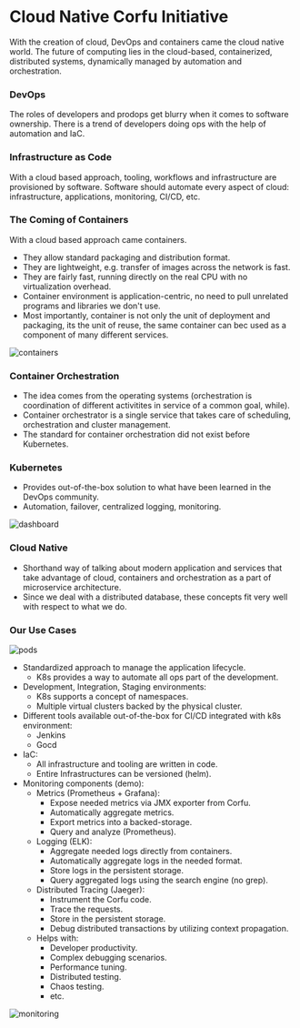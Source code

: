 # Cloud Native Corfu Initiative

With the creation of cloud, DevOps and containers came the cloud native world.
The future of computing lies in the cloud-based, containerized, distributed systems,
dynamically managed by automation and orchestration.

### DevOps
The roles of developers and prodops get blurry when it comes to software ownership.
There is a trend of developers doing ops with the help of automation and IaC.

### Infrastructure as Code
With a cloud based approach, tooling, workflows and infrastructure are provisioned by software.
Software should automate every aspect of cloud: infrastructure, applications, monitoring, CI/CD, etc.

### The Coming of Containers
With a cloud based approach came containers.
- They allow standard packaging and distribution format.
- They are lightweight, e.g. transfer of images across the network is fast.
- They are fairly fast, running directly on the real CPU with no virtualization overhead.
- Container environment is application-centric, no need to pull unrelated programs and libraries we don't use.
- Most importantly, container is not only the unit of deployment and packaging, its the unit of reuse,
the same container can bec used as a component of many different services.

![containers](https://i.ibb.co/G5dTHmF/containers.jpg "containers")

### Container Orchestration

- The idea comes from the operating systems
(orchestration is coordination of different activitites in service of a common goal, while).
- Container orchestrator is a single service that takes care of scheduling, orchestration and cluster management.
- The standard for container orchestration did not exist before Kubernetes.

### Kubernetes

- Provides out-of-the-box solution to what have been learned in the DevOps community.
- Automation, failover, centralized logging, monitoring.

![dashboard](https://i.ibb.co/LZ2xzm9/kuber-dash.png "dashboard")

### Cloud Native
- Shorthand way of talking about modern application and services that take advantage of cloud, containers and orchestration as a part of microservice architecture.
- Since we deal with a distributed database, these concepts fit very well with respect to what we do.

### Our Use Cases

![pods](https://i.ibb.co/0Xkwc57/kuber-pods.png "pods")
* Standardized approach to manage the application lifecycle.
    - K8s provides a way to automate all ops part of the development.
* Development, Integration, Staging environments:
    - K8s supports a concept of namespaces.
    - Multiple virtual clusters backed by the physical cluster.
* Different tools available out-of-the-box for CI/CD integrated with k8s environment:
    - Jenkins
    - Gocd
* IaC:
    - All infrastructure and tooling are written in code.
    - Entire Infrastructures can be versioned (helm).
* Monitoring components (demo):
    - Metrics (Prometheus + Grafana):
        - Expose needed metrics via JMX exporter from Corfu.
        - Automatically aggregate metrics.
        - Export metrics into a backed-storage.
        - Query and analyze (Prometheus).
    - Logging (ELK):
        - Aggregate needed logs directly from containers.
        - Automatically aggregate logs in the needed format.
        - Store logs in the persistent storage.
        - Query aggregated logs using the search engine (no grep).
    - Distributed Tracing (Jaeger):
        - Instrument the Corfu code.
        - Trace the requests.
        - Store in the persistent storage.
        - Debug distributed transactions by utilizing context propagation.
    - Helps with:
        - Developer productivity.
        - Complex debugging scenarios.
        - Performance tuning.
        - Distributed testing.
        - Chaos testing.
        - etc.

![monitoring](https://i.ibb.co/HY0LpC1/monitoring.png "monitoring")
